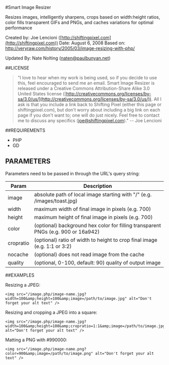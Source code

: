 #Smart Image Resizer

Resizes images, intelligently sharpens, crops based on width:height ratios, color fills
transparent GIFs and PNGs, and caches variations for optimal performance

Created by: Joe Lencioni ([http://shiftingpixel.com](http://shiftingpixel.com))
Date: August 6, 2008
Based on: http://veryraw.com/history/2005/03/image-resizing-with-php/

Updated By: Nate Nolting ([naten@paulbunyan.net](mailto:naten@paulbunyan.net))

##LICENSE

> "I love to hear when my work is being used, so if you decide to use this, feel encouraged
> to send me an email. Smart Image Resizer is released under a Creative Commons
> Attribution-Share Alike 3.0 United States license
> ([http://creativecommons.org/licenses/by-sa/3.0/us/](http://creativecommons.org/licenses/by-sa/3.0/us/)). All I ask is that you include a link
> back to Shifting Pixel (either this page or shiftingpixel.com), but don't worry about
> including a big link on each page if you don't want to; one will do just nicely. Feel
> free to contact me to discuss any specifics ([joe@shiftingpixel.com](mailto:joe@shiftingpixel.com))."
-- Joe Lencioni

##REQUIREMENTS

* PHP
* GD

## PARAMETERS

Parameters need to be passed in through the URL's query string:

| Param  | Description |
|---|---|
|  image | absolute path of local image starting with "/" (e.g. /images/toast.jpg) |
|  width | maximum width of final image in pixels (e.g. 700) |
|  height | maximum height of final image in pixels (e.g. 700) |
|  color | (optional) background hex color for filling transparent PNGs (e.g. 900 or 16a942) |
|  cropratio | (optional) ratio of width to height to crop final image (e.g. 1:1 or 3:2) |
|  nocache | (optional) does not read image from the cache |
|  quality | (optional, 0-100, default: 90) quality of output image |

##EXAMPLES

Resizing a JPEG:

```
<img src="/image.php/image-name.jpg?width=100&amp;height=100&amp;image=/path/to/image.jpg" alt="Don't forget your alt text" />
```

Resizing and cropping a JPEG into a square:

```
<img src="/image.php/image-name.jpg?width=100&amp;height=100&amp;cropratio=1:1&amp;image=/path/to/image.jpg" alt="Don't forget your alt text" />
```

Matting a PNG with #990000:
```
<img src="/image.php/image-name.png?color=900&amp;image=/path/to/image.png" alt="Don't forget your alt text" />
```
